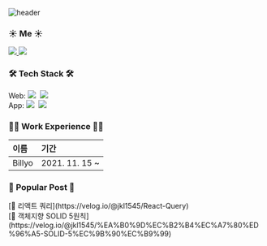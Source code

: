 ![header](https://capsule-render.vercel.app/api?type=Waving&color=gradient&height=200&section=header&text=Hi👋%20,I'm%20SeokMin&fontSize=70)

<div>
  <h3>☀️ Me ☀️</h3> 
    <p> 
    <a href="https://velog.io/@jkl1545">
      <img src="http://img.shields.io/badge/-Velog-green?style=flat&logo=velog&logoColor=white" />
    </a>
      <a href="https://instagram.com/sungstonemin">
      <img src="http://img.shields.io/badge/-Instagram-white?style=flat&logo=Instagram&link=https://instagram.com/sungstonemin" />
    </a>
    </P>
</div>

<div>
  <h3>🛠 Tech Stack 🛠</h3> 
  <div>
    <bold>Web: </bold>
    <img src="https://img.shields.io/badge/-TypeScript-3178C6?style=flat-square&logo=TypeScript&logoColor=white" />&nbsp
    <img src="https://img.shields.io/badge/-React-3178C6?style=flat-square&logo=React&logoColor=white" />&nbsp
  </div>

  <div>
    <bold>App: </bold>
    <img src="https://img.shields.io/badge/-dart-1B2834?style=flat-square&logo=dart&logoColor=white" />&nbsp
    <img src="https://img.shields.io/badge/-flutter-1B2834?style=flat-square&logo=Flutter&logoColor=white" />&nbsp
  </div>
</div>

<div>
  <h3>👨‍💻 Work Experience 👨‍💻</h3>

| 이름   | 기간           |
| :---   | :-------------- |
| Billyo | 2021. 11. 15 ~ |

</div>

<div>
  <h3>🙌 Popular Post 🙌</h3>

  <div>
    [📍 리액트 쿼리](https://velog.io/@jkl1545/React-Query)  
  </div>
  <div>
    [📍 객체지향 SOLID 5원칙](https://velog.io/@jkl1545/%EA%B0%9D%EC%B2%B4%EC%A7%80%ED%96%A5-SOLID-5%EC%9B%90%EC%B9%99)  
  </div>
</div>
